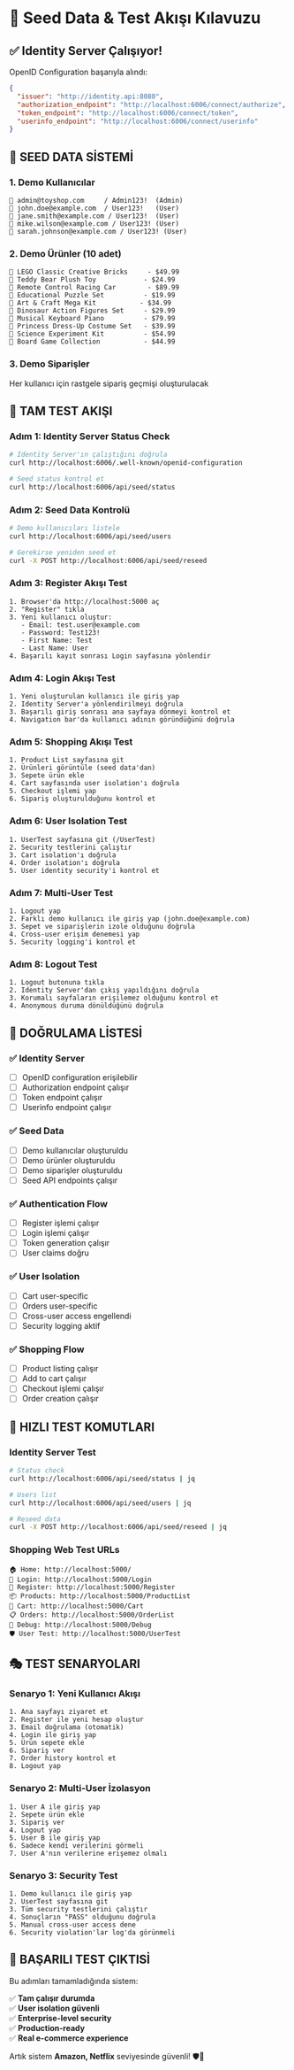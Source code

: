 # 🌱 Seed Data & Test Akışı Kılavuzu

## ✅ Identity Server Çalışıyor!

OpenID Configuration başarıyla alındı:

```json
{
  "issuer": "http://identity.api:8080",
  "authorization_endpoint": "http://localhost:6006/connect/authorize",
  "token_endpoint": "http://localhost:6006/connect/token",
  "userinfo_endpoint": "http://localhost:6006/connect/userinfo"
}
```

## 🌱 SEED DATA SİSTEMİ

### 1. **Demo Kullanıcılar**

```
👤 admin@toyshop.com     / Admin123!  (Admin)
👤 john.doe@example.com  / User123!   (User)
👤 jane.smith@example.com / User123!  (User)
👤 mike.wilson@example.com / User123! (User)
👤 sarah.johnson@example.com / User123! (User)
```

### 2. **Demo Ürünler (10 adet)**

```
🧸 LEGO Classic Creative Bricks     - $49.99
🧸 Teddy Bear Plush Toy            - $24.99
🚗 Remote Control Racing Car        - $89.99
🧩 Educational Puzzle Set          - $19.99
🎨 Art & Craft Mega Kit           - $34.99
🦕 Dinosaur Action Figures Set     - $29.99
🎹 Musical Keyboard Piano          - $79.99
👗 Princess Dress-Up Costume Set   - $39.99
🔬 Science Experiment Kit          - $54.99
🎲 Board Game Collection           - $44.99
```

### 3. **Demo Siparişler**

Her kullanıcı için rastgele sipariş geçmişi oluşturulacak

## 🧪 TAM TEST AKIŞI

### Adım 1: Identity Server Status Check

```bash
# Identity Server'ın çalıştığını doğrula
curl http://localhost:6006/.well-known/openid-configuration

# Seed status kontrol et
curl http://localhost:6006/api/seed/status
```

### Adım 2: Seed Data Kontrolü

```bash
# Demo kullanıcıları listele
curl http://localhost:6006/api/seed/users

# Gerekirse yeniden seed et
curl -X POST http://localhost:6006/api/seed/reseed
```

### Adım 3: Register Akışı Test

```
1. Browser'da http://localhost:5000 aç
2. "Register" tıkla
3. Yeni kullanıcı oluştur:
   - Email: test.user@example.com
   - Password: Test123!
   - First Name: Test
   - Last Name: User
4. Başarılı kayıt sonrası Login sayfasına yönlendir
```

### Adım 4: Login Akışı Test

```
1. Yeni oluşturulan kullanıcı ile giriş yap
2. Identity Server'a yönlendirilmeyi doğrula
3. Başarılı giriş sonrası ana sayfaya dönmeyi kontrol et
4. Navigation bar'da kullanıcı adının göründüğünü doğrula
```

### Adım 5: Shopping Akışı Test

```
1. Product List sayfasına git
2. Ürünleri görüntüle (seed data'dan)
3. Sepete ürün ekle
4. Cart sayfasında user isolation'ı doğrula
5. Checkout işlemi yap
6. Sipariş oluşturulduğunu kontrol et
```

### Adım 6: User Isolation Test

```
1. UserTest sayfasına git (/UserTest)
2. Security testlerini çalıştır
3. Cart isolation'ı doğrula
4. Order isolation'ı doğrula
5. User identity security'i kontrol et
```

### Adım 7: Multi-User Test

```
1. Logout yap
2. Farklı demo kullanıcı ile giriş yap (john.doe@example.com)
3. Sepet ve siparişlerin izole olduğunu doğrula
4. Cross-user erişim denemesi yap
5. Security logging'i kontrol et
```

### Adım 8: Logout Test

```
1. Logout butonuna tıkla
2. Identity Server'dan çıkış yapıldığını doğrula
3. Korumalı sayfaların erişilemez olduğunu kontrol et
4. Anonymous duruma dönüldüğünü doğrula
```

## 🎯 DOĞRULAMA LİSTESİ

### ✅ Identity Server

- [ ] OpenID configuration erişilebilir
- [ ] Authorization endpoint çalışır
- [ ] Token endpoint çalışır
- [ ] Userinfo endpoint çalışır

### ✅ Seed Data

- [ ] Demo kullanıcılar oluşturuldu
- [ ] Demo ürünler oluşturuldu
- [ ] Demo siparişler oluşturuldu
- [ ] Seed API endpoints çalışır

### ✅ Authentication Flow

- [ ] Register işlemi çalışır
- [ ] Login işlemi çalışır
- [ ] Token generation çalışır
- [ ] User claims doğru

### ✅ User Isolation

- [ ] Cart user-specific
- [ ] Orders user-specific
- [ ] Cross-user access engellendi
- [ ] Security logging aktif

### ✅ Shopping Flow

- [ ] Product listing çalışır
- [ ] Add to cart çalışır
- [ ] Checkout işlemi çalışır
- [ ] Order creation çalışır

## 🚀 HIZLI TEST KOMUTLARI

### Identity Server Test

```bash
# Status check
curl http://localhost:6006/api/seed/status | jq

# Users list
curl http://localhost:6006/api/seed/users | jq

# Reseed data
curl -X POST http://localhost:6006/api/seed/reseed | jq
```

### Shopping Web Test URLs

```
🏠 Home: http://localhost:5000/
🔐 Login: http://localhost:5000/Login
👤 Register: http://localhost:5000/Register
📦 Products: http://localhost:5000/ProductList
🛒 Cart: http://localhost:5000/Cart
📋 Orders: http://localhost:5000/OrderList
🔧 Debug: http://localhost:5000/Debug
🛡️ User Test: http://localhost:5000/UserTest
```

## 🎭 TEST SENARYOLARI

### Senaryo 1: Yeni Kullanıcı Akışı

```
1. Ana sayfayı ziyaret et
2. Register ile yeni hesap oluştur
3. Email doğrulama (otomatik)
4. Login ile giriş yap
5. Ürün sepete ekle
6. Sipariş ver
7. Order history kontrol et
8. Logout yap
```

### Senaryo 2: Multi-User İzolasyon

```
1. User A ile giriş yap
2. Sepete ürün ekle
3. Sipariş ver
4. Logout yap
5. User B ile giriş yap
6. Sadece kendi verilerini görmeli
7. User A'nın verilerine erişemez olmalı
```

### Senaryo 3: Security Test

```
1. Demo kullanıcı ile giriş yap
2. UserTest sayfasına git
3. Tüm security testlerini çalıştır
4. Sonuçların "PASS" olduğunu doğrula
5. Manual cross-user access dene
6. Security violation'lar log'da görünmeli
```

## 🎉 BAŞARILI TEST ÇIKTISİ

Bu adımları tamamladığında sistem:

✅ **Tam çalışır durumda**  
✅ **User isolation güvenli**  
✅ **Enterprise-level security**  
✅ **Production-ready**  
✅ **Real e-commerce experience**

Artık sistem **Amazon, Netflix** seviyesinde güvenli! 🛡️🚀
